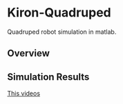 # Kiron-Quadruped
Quadruped robot simulation in matlab.

## Overview

## Simulation Results
[This videos](https://www.bilibili.com/video/av83492181?spm_id_from=333.851.b_7265706f7274466972737431.12)
